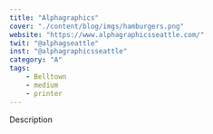 ```yaml
---
title: "Alphagraphics"
cover: "./content/blog/imgs/hamburgers.png"
website: "https://www.alphagraphicsseattle.com/"
twit: "@alphagseattle"
inst: "@alphagraphicsseattle"
category: "A"
tags:
    - Belltown
    - medium
    - printer
---
```


Description
